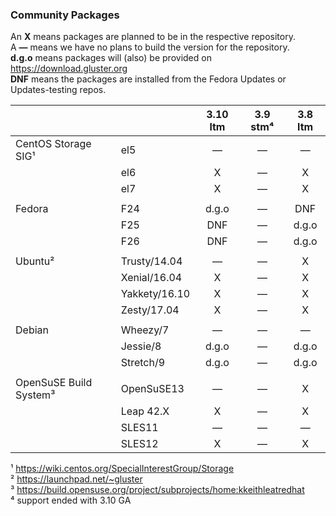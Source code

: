 ### Community Packages

An **X** means packages are planned to be in the respective repository.  
A **—** means we have no plans to build the version for the repository.  
**d.g.o** means packages will (also) be provided on https://download.gluster.org  
**DNF** means the packages are installed from the Fedora Updates or Updates-testing repos.  

|              |             | 3.10 ltm | 3.9 stm⁴ | 3.8 ltm  |
|--------------|-------------|:--------:|:--------:|:--------:|
|CentOS Storage SIG¹  |el5          |    —     |    —     |    —     |
|              |el6          |    X     |    —     |    X     |
|              |el7          |    X     |    —     |    X     |
|              |             |          |          |          |
|Fedora        |F24          |  d.g.o   |    —     |   DNF    |
|              |F25          |   DNF    |    —     |  d.g.o   |
|              |F26          |   DNF    |    —     |  d.g.o   |
|              |             |          |          |          |
|Ubuntu²       |Trusty/14.04 |    —     |    —     |    X     |
|              |Xenial/16.04 |    X     |    —     |    X     |
|              |Yakkety/16.10|    X     |    —     |    X     |
|              |Zesty/17.04  |    X     |    —     |    X     |
|              |             |          |          |          |
|Debian        |Wheezy/7     |    —     |    —     |    —     |
|              |Jessie/8     |  d.g.o   |    —     |  d.g.o   |
|              |Stretch/9    |  d.g.o   |    —     |  d.g.o   |
|              |             |          |          |          |
|OpenSuSE Build System³ |OpenSuSE13   |    —     |    —     |    X     |
|              |Leap 42.X    |    X     |    —     |    X     |
|              |SLES11       |    —     |    —     |    —     |
|              |SLES12       |    X     |    —     |    X     |

¹ <https://wiki.centos.org/SpecialInterestGroup/Storage>  
² <https://launchpad.net/~gluster>  
³ <https://build.opensuse.org/project/subprojects/home:kkeithleatredhat>  
⁴ support ended with 3.10 GA  
